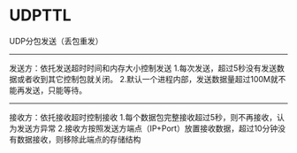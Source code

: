 # UDPTTL
UDP分包发送（丢包重发）

-----------------------------------------------------------------
发送方：依托发送超时时间和内存大小控制发送
1.每次发送，超过5秒没有发送数据或者收到其它控制包就关闭。
2.默认一个进程内部，发送数据量超过100M就不能再发送，只能等待。

---------------------------------------------------------------------
接收方：依托接收超时控制接收
1.每个数据包完整接收超过5秒，则不再接收，认为发送方异常
2.接收方按照发送方端点（IP+Port）放置接收数据，超过10分钟没有数据接收，则移除此端点的存储结构



